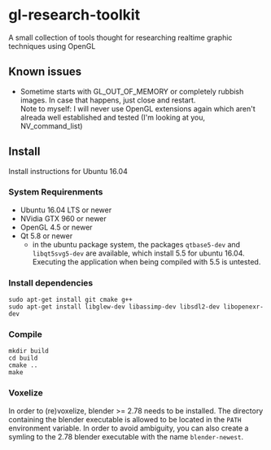 # gl-research-toolkit
A small collection of tools thought for researching realtime graphic techniques using OpenGL

## Known issues

- Sometime starts with GL_OUT_OF_MEMORY or completely rubbish images. In case that happens, just close and restart.  
    Note to myself: I will never use OpenGL extensions again which aren't alreada well established and tested (I'm looking at you, NV_command_list)


## Install

Install instructions for Ubuntu 16.04

### System Requirenments

- Ubuntu 16.04 LTS or newer
- NVidia GTX 960 or newer
- OpenGL 4.5 or newer
- Qt 5.8 or newer
    - in the ubuntu package system, the packages `qtbase5-dev` and `libqt5svg5-dev` are available, which install 5.5 for ubuntu 16.04. Executing the application when being compiled with 5.5 is untested.

### Install dependencies

    sudo apt-get install git cmake g++ 
    sudo apt-get install libglew-dev libassimp-dev libsdl2-dev libopenexr-dev
    
    
### Compile

    mkdir build
    cd build
    cmake ..
    make
    
### Voxelize

In order to (re)voxelize, blender >= 2.78 needs to be installed. The directory containing the blender executable is allowed to be located in the `PATH` environment variable. In order to avoid ambiguity, you can also create a symling to the 2.78 blender executable with the name `blender-newest`.

